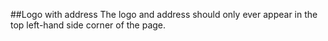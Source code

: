 ##Logo with address
The logo and address should only ever appear in the top left-hand side corner of the page.